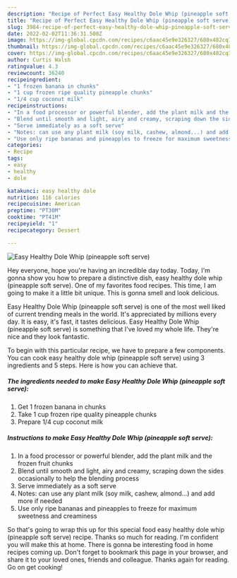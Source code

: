 ```yaml
---
description: "Recipe of Perfect Easy Healthy Dole Whip (pineapple soft serve)"
title: "Recipe of Perfect Easy Healthy Dole Whip (pineapple soft serve)"
slug: 3984-recipe-of-perfect-easy-healthy-dole-whip-pineapple-soft-serve
date: 2022-02-02T11:36:31.500Z
image: https://img-global.cpcdn.com/recipes/c6aac45e9e326327/680x482cq70/easy-healthy-dole-whip-pineapple-soft-serve-recipe-main-photo.jpg
thumbnail: https://img-global.cpcdn.com/recipes/c6aac45e9e326327/680x482cq70/easy-healthy-dole-whip-pineapple-soft-serve-recipe-main-photo.jpg
cover: https://img-global.cpcdn.com/recipes/c6aac45e9e326327/680x482cq70/easy-healthy-dole-whip-pineapple-soft-serve-recipe-main-photo.jpg
author: Curtis Walsh
ratingvalue: 4.3
reviewcount: 36240
recipeingredient:
- "1 frozen banana in chunks"
- "1 cup frozen ripe quality pineapple chunks"
- "1/4 cup coconut milk"
recipeinstructions:
- "In a food processor or powerful blender, add the plant milk and the frozen fruit chunks"
- "Blend until smooth and light, airy and creamy, scraping down the sides occasionally to help the blending process"
- "Serve immediately as a soft serve"
- "Notes: can use any plant milk (soy milk, cashew, almond...) and add more if needed"
- "Use only ripe bananas and pineapples to freeze for maximum sweetness and creaminess"
categories:
- Recipe
tags:
- easy
- healthy
- dole

katakunci: easy healthy dole 
nutrition: 116 calories
recipecuisine: American
preptime: "PT30M"
cooktime: "PT41M"
recipeyield: "1"
recipecategory: Dessert

---
```



![Easy Healthy Dole Whip (pineapple soft serve)](https://img-global.cpcdn.com/recipes/c6aac45e9e326327/680x482cq70/easy-healthy-dole-whip-pineapple-soft-serve-recipe-main-photo.jpg)

Hey everyone, hope you're having an incredible day today. Today, I'm gonna show you how to prepare a distinctive dish, easy healthy dole whip (pineapple soft serve). One of my favorites food recipes. This time, I am going to make it a little bit unique. This is gonna smell and look delicious.

Easy Healthy Dole Whip (pineapple soft serve) is one of the most well liked of current trending meals in the world. It's appreciated by millions every day. It is easy, it's fast, it tastes delicious. Easy Healthy Dole Whip (pineapple soft serve) is something that I've loved my whole life. They're nice and they look fantastic.




To begin with this particular recipe, we have to prepare a few components. You can cook easy healthy dole whip (pineapple soft serve) using 3 ingredients and 5 steps. Here is how you can achieve that.

<!--inarticleads1-->

##### The ingredients needed to make Easy Healthy Dole Whip (pineapple soft serve):

1. Get 1 frozen banana in chunks
1. Take 1 cup frozen ripe quality pineapple chunks
1. Prepare 1/4 cup coconut milk




<!--inarticleads2-->

##### Instructions to make Easy Healthy Dole Whip (pineapple soft serve):

1. In a food processor or powerful blender, add the plant milk and the frozen fruit chunks
1. Blend until smooth and light, airy and creamy, scraping down the sides occasionally to help the blending process
1. Serve immediately as a soft serve
1. Notes: can use any plant milk (soy milk, cashew, almond...) and add more if needed
1. Use only ripe bananas and pineapples to freeze for maximum sweetness and creaminess




So that's going to wrap this up for this special food easy healthy dole whip (pineapple soft serve) recipe. Thanks so much for reading. I'm confident you will make this at home. There is gonna be interesting food in home recipes coming up. Don't forget to bookmark this page in your browser, and share it to your loved ones, friends and colleague. Thanks again for reading. Go on get cooking!
